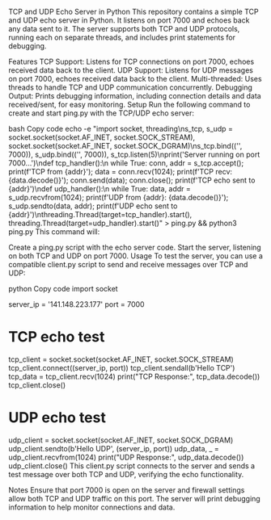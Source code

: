 TCP and UDP Echo Server in Python
This repository contains a simple TCP and UDP echo server in Python. It listens on port 7000 and echoes back any data sent to it. The server supports both TCP and UDP protocols, running each on separate threads, and includes print statements for debugging.

Features
TCP Support: Listens for TCP connections on port 7000, echoes received data back to the client.
UDP Support: Listens for UDP messages on port 7000, echoes received data back to the client.
Multi-threaded: Uses threads to handle TCP and UDP communication concurrently.
Debugging Output: Prints debugging information, including connection details and data received/sent, for easy monitoring.
Setup
Run the following command to create and start ping.py with the TCP/UDP echo server:

bash
Copy code
echo -e "import socket, threading\ns_tcp, s_udp = socket.socket(socket.AF_INET, socket.SOCK_STREAM), socket.socket(socket.AF_INET, socket.SOCK_DGRAM)\ns_tcp.bind(('', 7000)), s_udp.bind(('', 7000)), s_tcp.listen(5)\nprint('Server running on port 7000...')\ndef tcp_handler():\n while True: conn, addr = s_tcp.accept(); print(f'TCP from {addr}'); data = conn.recv(1024); print(f'TCP recv: {data.decode()}'); conn.send(data); conn.close(); print(f'TCP echo sent to {addr}')\ndef udp_handler():\n while True: data, addr = s_udp.recvfrom(1024); print(f'UDP from {addr}: {data.decode()}'); s_udp.sendto(data, addr); print(f'UDP echo sent to {addr}')\nthreading.Thread(target=tcp_handler).start(), threading.Thread(target=udp_handler).start()" > ping.py && python3 ping.py
This command will:

Create a ping.py script with the echo server code.
Start the server, listening on both TCP and UDP on port 7000.
Usage
To test the server, you can use a compatible client.py script to send and receive messages over TCP and UDP:

python
Copy code
import socket

server_ip = '141.148.223.177'
port = 7000

# TCP echo test
tcp_client = socket.socket(socket.AF_INET, socket.SOCK_STREAM)
tcp_client.connect((server_ip, port))
tcp_client.sendall(b'Hello TCP')
tcp_data = tcp_client.recv(1024)
print("TCP Response:", tcp_data.decode())
tcp_client.close()

# UDP echo test
udp_client = socket.socket(socket.AF_INET, socket.SOCK_DGRAM)
udp_client.sendto(b'Hello UDP', (server_ip, port))
udp_data, _ = udp_client.recvfrom(1024)
print("UDP Response:", udp_data.decode())
udp_client.close()
This client.py script connects to the server and sends a test message over both TCP and UDP, verifying the echo functionality.

Notes
Ensure that port 7000 is open on the server and firewall settings allow both TCP and UDP traffic on this port.
The server will print debugging information to help monitor connections and data.
